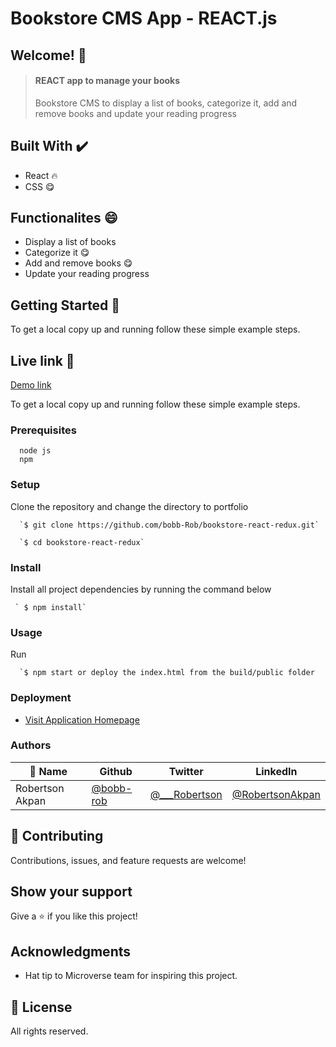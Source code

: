 # Bookstore CMS App - REACT.js

## Welcome! 👋
> #### REACT app to manage your books
> Bookstore CMS to display a list of books, categorize it, add and remove books and update your reading progress

                             
## Built With ✔️

- React 🔥
- CSS 😋

## Functionalites 😄
 
- Display a list of books
- Categorize it 😋
- Add and remove books 😋
- Update your reading progress

## Getting Started 🙌

To get a local copy up and running follow these simple example steps.

## Live link 🙌

[Demo link](#)

To get a local copy up and running follow these simple example steps.

### Prerequisites
```
  node js
  npm

```
### Setup
Clone the repository and change the directory to portfolio

``` 
  `$ git clone https://github.com/bobb-Rob/bookstore-react-redux.git`

  `$ cd bookstore-react-redux`

```

### Install
Install all project dependencies by running the command below
 
``` 
 ` $ npm install`
```
### Usage

Run
``` 
  `$ npm start or deploy the index.html from the build/public folder 
```

### Deployment
- [Visit Application Homepage](#)


### Authors

| 👤 Name | Github | Twitter | LinkedIn |
|------|--------|---------|----------|
|Robertson Akpan|[@bobb-rob](https://github.com/bobb-rob)|[@___Robertson](https://twitter.com/___Robertson)|[@RobertsonAkpan](https://www.linkedin.com/in/robertson-akpan-6895a0123/)|


## 🤝 Contributing

Contributions, issues, and feature requests are welcome!


## Show your support

Give a ⭐️ if you like this project!

## Acknowledgments

- Hat tip to Microverse team for inspiring this project.

## 📝 License

All rights reserved.